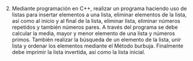2. Mediante programación en C++, realizar un programa haciendo uso de listas para insertar elementos a una lista, eliminar elementos de la lista, así como al inicio y al final de la lista, eliminar lista, eliminar números repetidos y también números pares. A través del programa se debe calcular la media, mayor y menor elemento de una lista y números primos. También realizar la búsqueda de un elemento de la lista, unir lista y ordenar los elementos mediante el Método burbuja. Finalmente debe imprimir la lista invertida, así como la lista inicial.